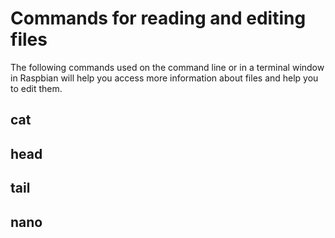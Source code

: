 # Commands for reading and editing files

The following commands used on the command line or in a terminal window in Raspbian will help you access more information about files and help you to edit them.

## cat



## head

## tail

## nano